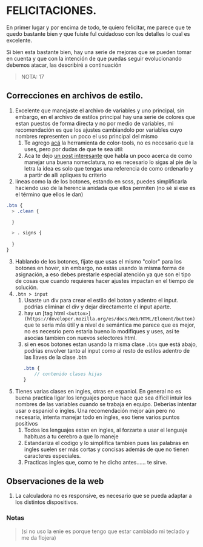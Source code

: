 # FELICITACIONES.

En primer lugar y por encima de todo, te quiero felicitar, me parece que te quedo bastante bien y que fuiste ful
cuidadoso con los detalles lo cual es excelente.

Si bien esta bastante bien, hay una serie de mejoras que se pueden tomar en cuenta y que con la intención de que puedas
seguir evolucionando debemos atacar, las describiré a continuación
> NOTA: 17

## Correcciones en archivos de estilo.

1. Excelente que manejaste el archivo de variables y uno principal, sin embargo, en el archivo de estilos principal hay
   una serie de colores que estan puestos de forma directa y no por medio de variables, mi recomendación es que los
   ajustes cambiandolo por variables cuyo nombres representen un poco el uso principal del mismo
    1. Te agrego [acá](https://material.io/resources/color/#!/?view.left=0&view.right=0) la herramienta de color-tools,
       no es necesario que la uses, pero por dudas de que te sea útil:
    2. Aca te
       dejo [un post interesante](https://webdesign.tutsplus.com/articles/quick-tip-name-your-sass-variables-modularly--webdesign-13364)
       que habla un poco acerca de como manejar una buena nomeclatura, no es necesario lo sigas al pie de la letra la
       idea es solo que tengas una referencia de como ordenarlo y a partir de alli apliques tu criterio
2. lineas como la de los botones, estando en scss, puedes simplificarla haciendo uso de la herencia anidada que ellos
   permiten (no sé si ese es el término que ellos le dan)

```scss
.btn {
  > .clean {

  }

  > . signs {
      
  }
}

```
3. Hablando de los botones, fijate que usas el mismo "color" para los botones en
hover, sin embargo, no estás usando la misma forma de asignación, a eso debes
prestarle especial atención ya que son el tipo de cosas que cuando requieres
hacer ajustes impactan en el tiempo de solución.
4. `.btn > input` 
   1. Usaste un div para crear el estilo del boton y adentro
   el input. podrias eliminar el div y dejar directamente el input
   aparte.
   2. hay un [tag html `<button>](https://developer.mozilla.org/es/docs/Web/HTML/Element/button)` que te seria más útil
   y a nivel de semántica me parece que es mejor, no es necesrio
   pero estaria bueno lo modifiques y uses, así te asocias
   tambien con nuevos selectores html.
   3. si en esos botones estan usando la misma clase `.btn`
   que está abajo, podrias envolver tanto al input como al resto
   de estilos adentro de las llaves de la clase .btn
   ```scss
      .btn {
          // contenido clases hijas
      }  
   ```
5. Tienes varias clases en ingles, otras en espaniol. En general
no es buena practica ligar los lenguajes porque hace que sea díficil
intuir los nombres de las variables cuando se trabaja en equipo. Deberias
intentar usar o espaniol o ingles. Una recomendación mejor aún pero no necesaria, intenta manejar todo en ingles, eso
tiene varios puntos positivos
   1. Todos los lenguajes estan en ingles, al forzarte a usar el lenguaje habituas a tu cerebro a que lo maneje
   2. Estandariza el codigo y lo simplifica tambien pues las palabras en ingles suelen
   ser más cortas y concisas además de que no tienen caracteres especiales.
   3. Practicas ingles que, como te he dicho antes...... te sirve.


## Observaciones de la web

1. La calculadora no es responsive, es necesario que se pueda adaptar a los distintos dispositivos.


### Notas
> (si no uso la enie es porque tengo que estar cambiado mi teclado y me da flojera)
